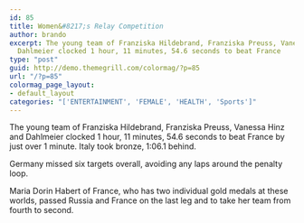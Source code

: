 ```yaml
---
id: 85
title: Women&#8217;s Relay Competition
author: brando
excerpt: The young team of Franziska Hildebrand, Franziska Preuss, Vanessa Hinz and
  Dahlmeier clocked 1 hour, 11 minutes, 54.6 seconds to beat France
type: "post"
guid: http://demo.themegrill.com/colormag/?p=85
url: "/?p=85"
colormag_page_layout:
- default_layout
categories: "['ENTERTAINMENT', 'FEMALE', 'HEALTH', 'Sports']"
---
```


The young team of Franziska Hildebrand, Franziska Preuss, Vanessa Hinz and Dahlmeier clocked 1 hour, 11 minutes, 54.6 seconds to beat France by just over 1 minute. Italy took bronze, 1:06.1 behind.

Germany missed six targets overall, avoiding any laps around the penalty loop.

Maria Dorin Habert of France, who has two individual gold medals at these worlds, passed Russia and France on the last leg and to take her team from fourth to second.